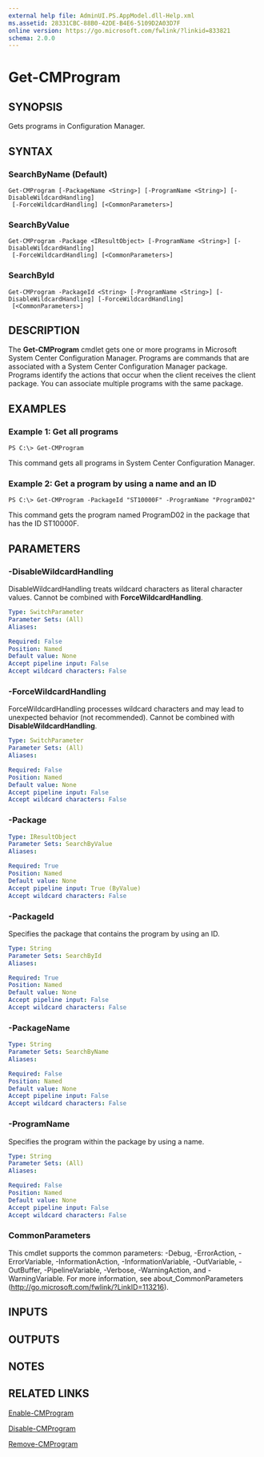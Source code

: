 ```yaml
---
external help file: AdminUI.PS.AppModel.dll-Help.xml
ms.assetid: 28331CBC-88B0-42DE-B4E6-5109D2A03D7F
online version: https://go.microsoft.com/fwlink/?linkid=833821
schema: 2.0.0
---
```


# Get-CMProgram

## SYNOPSIS
Gets programs in Configuration Manager.

## SYNTAX

### SearchByName (Default)
```
Get-CMProgram [-PackageName <String>] [-ProgramName <String>] [-DisableWildcardHandling]
 [-ForceWildcardHandling] [<CommonParameters>]
```

### SearchByValue
```
Get-CMProgram -Package <IResultObject> [-ProgramName <String>] [-DisableWildcardHandling]
 [-ForceWildcardHandling] [<CommonParameters>]
```

### SearchById
```
Get-CMProgram -PackageId <String> [-ProgramName <String>] [-DisableWildcardHandling] [-ForceWildcardHandling]
 [<CommonParameters>]
```

## DESCRIPTION
The **Get-CMProgram** cmdlet gets one or more programs in Microsoft System Center Configuration Manager.
Programs are commands that are associated with a System Center Configuration Manager package.
Programs identify the actions that occur when the client receives the client package.
You can associate multiple programs with the same package.

## EXAMPLES

### Example 1: Get all programs
```
PS C:\> Get-CMProgram
```

This command gets all programs in System Center Configuration Manager.

### Example 2: Get a program by using a name and an ID
```
PS C:\> Get-CMProgram -PackageId "ST10000F" -ProgramName "ProgramD02"
```

This command gets the program named ProgramD02 in the package that has the ID ST10000F.

## PARAMETERS

### -DisableWildcardHandling
DisableWildcardHandling treats wildcard characters as literal character values. Cannot be combined with **ForceWildcardHandling**.

```yaml
Type: SwitchParameter
Parameter Sets: (All)
Aliases: 

Required: False
Position: Named
Default value: None
Accept pipeline input: False
Accept wildcard characters: False
```

### -ForceWildcardHandling
ForceWildcardHandling processes wildcard characters and may lead to unexpected behavior (not recommended). Cannot be combined with **DisableWildcardHandling**.

```yaml
Type: SwitchParameter
Parameter Sets: (All)
Aliases: 

Required: False
Position: Named
Default value: None
Accept pipeline input: False
Accept wildcard characters: False
```

### -Package
```yaml
Type: IResultObject
Parameter Sets: SearchByValue
Aliases: 

Required: True
Position: Named
Default value: None
Accept pipeline input: True (ByValue)
Accept wildcard characters: False
```

### -PackageId
Specifies the package that contains the program by using an ID.

```yaml
Type: String
Parameter Sets: SearchById
Aliases: 

Required: True
Position: Named
Default value: None
Accept pipeline input: False
Accept wildcard characters: False
```

### -PackageName
```yaml
Type: String
Parameter Sets: SearchByName
Aliases: 

Required: False
Position: Named
Default value: None
Accept pipeline input: False
Accept wildcard characters: False
```

### -ProgramName
Specifies the program within the package by using a name.

```yaml
Type: String
Parameter Sets: (All)
Aliases: 

Required: False
Position: Named
Default value: None
Accept pipeline input: False
Accept wildcard characters: False
```

### CommonParameters
This cmdlet supports the common parameters: -Debug, -ErrorAction, -ErrorVariable, -InformationAction, -InformationVariable, -OutVariable, -OutBuffer, -PipelineVariable, -Verbose, -WarningAction, and -WarningVariable. For more information, see about_CommonParameters (http://go.microsoft.com/fwlink/?LinkID=113216).

## INPUTS

## OUTPUTS

## NOTES

## RELATED LINKS

[Enable-CMProgram](Enable-CMProgram.md)

[Disable-CMProgram](Disable-CMProgram.md)

[Remove-CMProgram](Remove-CMProgram.md)


